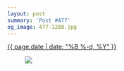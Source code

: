 ```yaml
---
layout: post
summary: 'Post #477'
og_image: 477-1280.jpg
---
```


<div class="post">
 <time>
  <a href="/477">
   {{ page.date | date: "%B %-d, %Y" }}
  </a>
 </time>
 <a href="/477">
  <figure data-taken="3/14/2016">
   <img sizes="(min-width: 700px) 50vw, calc(100vw - 2rem)" src="{{ site.assets_url }}/477-640.jpg" srcset="{{ site.assets_url }}/477-1280.jpg 1280w, {{ site.assets_url }}/477-960.jpg 960w, {{ site.assets_url }}/477-640.jpg 640w, {{ site.assets_url }}/477-320.jpg 320w"/>
  </figure>
 </a>
</div>
